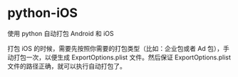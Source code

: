 # python-iOS
使用 python 自动打包 Android 和 iOS

打包 iOS 的时候，需要先按照你需要的打包类型（比如：企业包或者 Ad 包），手动打包一次，以便生成  ExportOptions.plist 文件。然后保证 ExportOptions.plist 文件的路径正确，就可以执行自动打包了。


